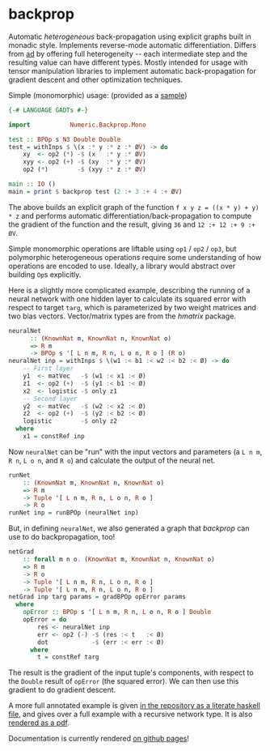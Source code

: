 backprop
========

Automatic *heterogeneous* back-propagation using explicit graphs built in monadic
style.  Implements reverse-mode automatic differentiation.  Differs from [ad][]
by offering full heterogeneity -- each intermediate step and the resulting
value can have different types.  Mostly intended for usage with tensor
manipulation libraries to implement automatic back-propagation for gradient
descent and other optimization techniques.

[ad]: http://hackage.haskell.org/package/ad

Simple (monomorphic) usage: (provided as a [sample][monotest])

[monotest]: https://github.com/mstksg/backprop/blob/master/samples/MonoTest.hs

~~~haskell
{-# LANGUAGE GADTs #-}

import           Numeric.Backprop.Mono

test :: BPOp s N3 Double Double
test = withInps $ \(x :* y :* z :* ØV) -> do
    xy  <- op2 (*) -$ (x   :* y :* ØV)
    xyy <- op2 (+) -$ (xy  :* y :* ØV)
    op2 (*)        -$ (xyy :* z :* ØV)

main :: IO ()
main = print $ backprop test (2 :+ 3 :+ 4 :+ ØV)
~~~

The above builds an explicit graph of the function `f x y z = ((x * y) + y) * z`
and performs automatic differentiation/back-propagation to compute the gradient
of the function and the result, giving `36` and `12 :+ 12 :+ 9 :+ ØV`.

Simple monomorphic operations are liftable using `op1` / `op2` / `op3`, but
polymorphic heterogeneous operations require some understanding of how
operations are encoded to use.  Ideally, a library would abstract over building
`Op`s explicitly.

Here is a slightly more complicated example, describing the running of a neural
network with one hidden layer to calculate its squared error with respect to
target `targ`, which is parameterized by two weight matrices and two bias
vectors.  Vector/matrix types are from the *hmatrix* package.

~~~haskell
neuralNet
      :: (KnownNat m, KnownNat n, KnownNat o)
      => R m
      -> BPOp s '[ L n m, R n, L o n, R o ] (R o)
neuralNet inp = withInps $ \(w1 :< b1 :< w2 :< b2 :< Ø) -> do
    -- First layer
    y1  <- matVec   -$ (w1 :< x1 :< Ø)
    z1  <- op2 (+)  -$ (y1 :< b1 :< Ø)
    x2  <- logistic -$ only z1
    -- Second layer
    y2  <- matVec   -$ (w2 :< x2 :< Ø)
    z2  <- op2 (+)  -$ (y2 :< b2 :< Ø)
    logistic        -$ only z2
  where
    x1 = constRef inp
~~~

Now `neuralNet` can be "run" with the input vectors and parameters (a
`L n m`, `R n`, `L o n`, and `R o`) and calculate the output of the
neural net.

~~~haskell
runNet
    :: (KnownNat m, KnownNat n, KnownNat o)
    => R m
    -> Tuple '[ L n m, R n, L o n, R o ]
    -> R o
runNet inp = runBPOp (neuralNet inp)
~~~

But, in defining `neuralNet`, we also generated a graph that *backprop* can
use to do backpropagation, too!

~~~haskell
netGrad
    :: forall m n o. (KnownNat m, KnownNat n, KnownNat o)
    => R m
    -> R o
    -> Tuple '[ L n m, R n, L o n, R o ]
    -> Tuple '[ L n m, R n, L o n, R o ]
netGrad inp targ params = gradBPOp opError params
  where
    opError :: BPOp s '[ L n m, R n, L o n, R o ] Double
    opError = do
        res <- neuralNet inp
        err <- op2 (-) -$ (res :< t   :< Ø)
        dot            -$ (err :< err :< Ø)
      where
        t = constRef targ
~~~

The result is the gradient of the input tuple's components, with respect
to the `Double` result of `opError` (the squared error).  We can then use
this gradient to do gradient descent.

A more full annotated example is given [in the repository as a literate haskell
file][neuraltest], and gives over a full example with a recursive network type.
It is also [rendered as a pdf][neuraltest-pdf].

[neuraltest]: https://github.com/mstksg/backprop/blob/master/samples/NeuralTest.lhs
[neuraltest-pdf]: https://github.com/mstksg/backprop/blob/master/renders/NeuralTest.pdf

Documentation is currently rendered [on github pages][docs]!

[docs]: https://mstksg.github.io/backprop
